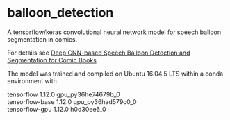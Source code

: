 # balloon_detection
A tensorflow/keras convolutional neural network model for speech balloon segmentation in comics.

For details see
[Deep CNN-based Speech Balloon Detection and Segmentation for Comic Books](https://arxiv.org/abs/1902.08137)

The model was trained and compiled on Ubuntu 16.04.5 LTS within a conda environment with
 
tensorflow                1.12.0          gpu_py36he74679b_0  
tensorflow-base           1.12.0          gpu_py36had579c0_0  
tensorflow-gpu            1.12.0               h0d30ee6_0  

